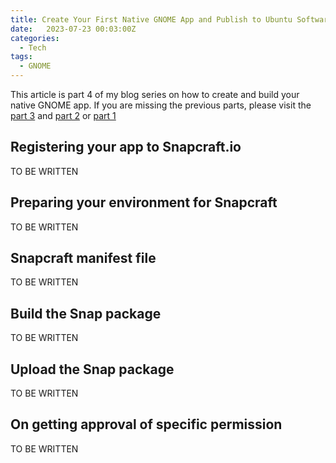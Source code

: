 ```yaml
---
title: Create Your First Native GNOME App and Publish to Ubuntu Software - Part 4
date:   2023-07-23 00:03:00Z
categories:
  - Tech
tags:
  - GNOME
---
```


This article is part 4 of my blog series on how to create and build your native GNOME app. If you are missing the previous parts, please visit the <a href="/post/2023/07/23/create-your-first-native-gnome-app-and-publish-to-ubuntu-software-part-2/">part 3</a> and  <a href="/post/2023/07/23/create-your-first-native-gnome-app-and-publish-to-ubuntu-software-part-2/">part 2</a> or <a href="/post/2023/07/23/create-your-first-native-gnome-app-and-publish-to-ubuntu-software-part-1/">part 1</a>

## Registering your app to Snapcraft.io

TO BE WRITTEN

## Preparing your environment for Snapcraft

TO BE WRITTEN

## Snapcraft manifest file

TO BE WRITTEN

## Build the Snap package

TO BE WRITTEN

## Upload the Snap package

TO BE WRITTEN

## On getting approval of specific permission

TO BE WRITTEN
